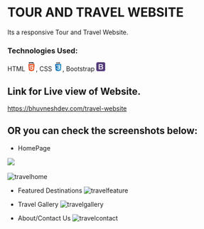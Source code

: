 # TOUR AND TRAVEL WEBSITE
Its a responsive Tour and Travel Website.

 ### Technologies Used:
HTML <img height="20" src="https://raw.githubusercontent.com/github/explore/80688e429a7d4ef2fca1e82350fe8e3517d3494d/topics/html/html.png">, CSS <img height="20" src="https://raw.githubusercontent.com/github/explore/80688e429a7d4ef2fca1e82350fe8e3517d3494d/topics/css/css.png">, Bootstrap <img height="20" src="https://raw.githubusercontent.com/github/explore/80688e429a7d4ef2fca1e82350fe8e3517d3494d/topics/bootstrap/bootstrap.png">

## Link for Live view of Website.
https://bhuvneshdev.com/travel-website

## OR you can check the screenshots below:
 * HomePage 
 <img src="https://user-images.githubusercontent.com/64718956/95008732-17142c80-063a-11eb-89b1-2f85b618bf96.png" width="150px">
 
 ![travelhome](https://user-images.githubusercontent.com/64718956/95008574-b506f780-0638-11eb-8f1a-e0dcf11fe641.jpg)
 
 * Featured Destinations
 ![travelfeature](https://user-images.githubusercontent.com/64718956/95008525-445fdb00-0638-11eb-85f0-03f796e8592f.jpg)
 
 * Travel Gallery
 ![travelgallery](https://user-images.githubusercontent.com/64718956/95008526-44f87180-0638-11eb-97f5-67a1d0485ddf.jpg)
 
 * About/Contact Us
 ![travelcontact](https://user-images.githubusercontent.com/64718956/95008527-46299e80-0638-11eb-936c-9323a197772d.jpg)
 

